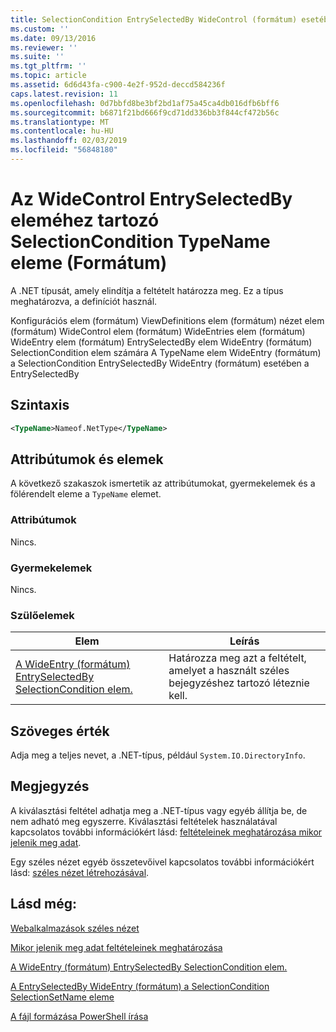 ```yaml
---
title: SelectionCondition EntrySelectedBy WideControl (formátum) esetében a TypeName eleme |} A Microsoft Docs
ms.custom: ''
ms.date: 09/13/2016
ms.reviewer: ''
ms.suite: ''
ms.tgt_pltfrm: ''
ms.topic: article
ms.assetid: 6d6d43fa-c900-4e2f-952d-deccd584236f
caps.latest.revision: 11
ms.openlocfilehash: 0d7bbfd8be3bf2bd1af75a45ca4db016dfb6bff6
ms.sourcegitcommit: b6871f21bd666f9cd71dd336bb3f844cf472b56c
ms.translationtype: MT
ms.contentlocale: hu-HU
ms.lasthandoff: 02/03/2019
ms.locfileid: "56848180"
---
```

# <a name="typename-element-for-selectioncondition-for-entryselectedby-for-widecontrol-format"></a>Az WideControl EntrySelectedBy eleméhez tartozó SelectionCondition TypeName eleme (Formátum)

A .NET típusát, amely elindítja a feltételt határozza meg. Ez a típus meghatározva, a definíciót használ.

Konfigurációs elem (formátum) ViewDefinitions elem (formátum) nézet elem (formátum) WideControl elem (formátum) WideEntries elem (formátum) WideEntry elem (formátum) EntrySelectedBy elem WideEntry (formátum) SelectionCondition elem számára A TypeName elem WideEntry (formátum) a SelectionCondition EntrySelectedBy WideEntry (formátum) esetében a EntrySelectedBy

## <a name="syntax"></a>Szintaxis

```xml
<TypeName>Nameof.NetType</TypeName>
```

## <a name="attributes-and-elements"></a>Attribútumok és elemek

A következő szakaszok ismertetik az attribútumokat, gyermekelemek és a fölérendelt eleme a `TypeName` elemet.

### <a name="attributes"></a>Attribútumok

Nincs.

### <a name="child-elements"></a>Gyermekelemek

Nincs.

### <a name="parent-elements"></a>Szülőelemek

|Elem|Leírás|
|-------------|-----------------|
|[A WideEntry (formátum) EntrySelectedBy SelectionCondition elem.](./selectioncondition-element-for-entryselectedby-for-widecontrol-format.md)|Határozza meg azt a feltételt, amelyet a használt széles bejegyzéshez tartozó léteznie kell.|

## <a name="text-value"></a>Szöveges érték

Adja meg a teljes nevet, a .NET-típus, például `System.IO.DirectoryInfo`.

## <a name="remarks"></a>Megjegyzés

A kiválasztási feltétel adhatja meg a .NET-típus vagy egyéb állítja be, de nem adható meg egyszerre. Kiválasztási feltételek használatával kapcsolatos további információkért lásd: [feltételeinek meghatározása mikor jelenik meg adat](./defining-conditions-for-displaying-data.md).

Egy széles nézet egyéb összetevőivel kapcsolatos további információkért lásd: [széles nézet létrehozásával](./creating-a-wide-view.md).

## <a name="see-also"></a>Lásd még:

[Webalkalmazások széles nézet](./creating-a-wide-view.md)

[Mikor jelenik meg adat feltételeinek meghatározása](./defining-conditions-for-displaying-data.md)

[A WideEntry (formátum) EntrySelectedBy SelectionCondition elem.](./selectioncondition-element-for-entryselectedby-for-widecontrol-format.md)

[A EntrySelectedBy WideEntry (formátum) a SelectionCondition SelectionSetName eleme](./selectionsetname-element-for-selectioncondition-for-entryselectedby-for-wideentry-format.md)

[A fájl formázása PowerShell írása](./writing-a-powershell-formatting-file.md)
